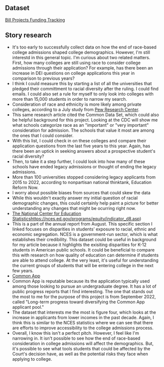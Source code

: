 ## Dataset
[Bill Projects Funding Tracking 
](https://docs.google.com/spreadsheets/d/1eC8RMnag1o92JPmAkTBS-hxNVKGZwf0epu9X-X3qaZA/edit?usp=sharing
)

## Story research
* It's too early to successfully collect data on how the end of race-based college admissions shaped college demographics. However, I'm still interestd in this general topic. I'm curious about two related matters. First, how many colleges are still using race to consider college admissions through their application? For example, has there been an increase in DEI questions on college applications this year in comparison to previous years?
* I think I could measure this by starting a list of all the universities that pledged their committment to racial diversity after the ruling. I could find emails. I could also set a rule for myself to only look into colleges with more than 15,000 students in order to narrow my search.
* Consideration of race and ethnicity is more likely among private colleges, according to a July study from [Pew Research Center](https://www.pewresearch.org/short-reads/2023/07/14/private-selective-colleges-are-most-likely-to-use-race-ethnicity-as-a-factor-in-admissions-decisions/#:~:text=All%20but%2010%20of%20the,it%20as%20an%20important%20factor.).
* This same research article cited the Common Data Set, which could also be helpful background for this project. Looking at the CDC will show me what schools categorize race as an "important" or "very important" consideration for admission. The schools that value it most are among the ones that I could consider. 
* With this list, I could check in on these colleges and compare their application questions from the last five years to this year. Again, has there been an uptick in seeking answers about a prospective student's racial diversity?
* Then, to take it a step further, I could look into how many of these schools have ended legacy admissions or thought of ending the legacy admissions.
* More than 100 universities stopped considering legacy applicants from 2015 to 2022, according to nonpartisan national thinktank, Education Reform Now.
* I worry about possible biases from sources that could skew the data
* While this wouldn't exactly answer my initial question of racial demographic changes, this could certainly help paint a picture for better understanding any changes that might be ocurring right now.
* [The National Center for Education Statistics](https://nces.ed.gov/programs/equity/indicator_d8.asp)https://nces.ed.gov/programs/equity/indicator_d8.asp)
* This is a part of the annual report from August. This specific section I linked focuses on disparities in students’ exposure to racial, ethnic and economic segregation. NCES is a government-run sector, which is what establishes their credibility. This dataset could be useful in background for my article because it highlights the exisiting disparities for K-12 students in American public schools. It could be beneficial to compare this with research on how quality of education can determine if students are able to attend college. At the very least, it's useful for understanding the current groups of students that will be entering college in the next few years.
* [Common App](https://www.commonapp.org/about/reports-and-insights)
* Common App is reputable because its the application typically used among those looking to pursue an undergraduate degree. It has a lot of public progress reports that I find interesting. The one that stands out the most to me for the purpose of this project is from September 2022, called "Long-term progress toward diversifying the Common App applicant pool."
* The dataset that interests me the most is figure four, which looks at the increase in applicants from lower incomes in the past decade. Again, I think this is similar to the NCES statistics where we can see that there are efforts to improve accessibility to the college admissions process.
* Overall, I know this isn't a perfect pitch. However, I feel like I'm narrowing in. It isn't possible to see how the end of race-based consideration in college admissions will affect the demographics. But, it's possible to see what tools students that could be affected by the Court's decision have, as well as the potential risks they face when applying to college.
